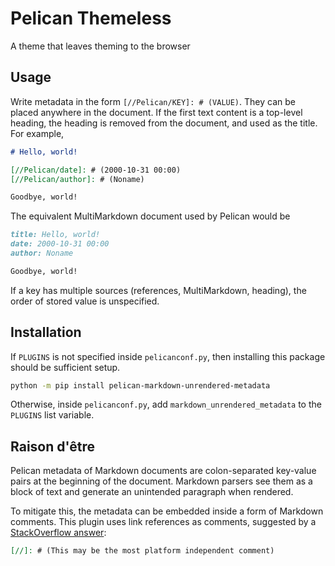 # Pelican Themeless

A theme that leaves theming to the browser

## Usage

Write metadata in the form `[//Pelican/KEY]: # (VALUE)`.
They can be placed anywhere in the document.
If the first text content is a top-level heading,
the heading is removed from the document, and used as the title.
For example,

```md
# Hello, world!

[//Pelican/date]: # (2000-10-31 00:00)
[//Pelican/author]: # (Noname)

Goodbye, world!
```

The equivalent MultiMarkdown document used by Pelican would be

```md
title: Hello, world!
date: 2000-10-31 00:00
author: Noname

Goodbye, world!
```

If a key has multiple sources (references, MultiMarkdown, heading),
the order of stored value is unspecified.

## Installation

If `PLUGINS` is not specified inside `pelicanconf.py`,
then installing this package should be sufficient setup.

```sh
python -m pip install pelican-markdown-unrendered-metadata
```

Otherwise, inside `pelicanconf.py`,
add `markdown_unrendered_metadata` to the `PLUGINS` list variable.

## Raison d'être

Pelican metadata of Markdown documents
are colon-separated key-value pairs at the beginning of the document.
Markdown parsers see them as a block of text
and generate an unintended paragraph when rendered.

To mitigate this, the metadata can be embedded
inside a form of Markdown comments.
This plugin uses link references as comments, suggested by a
[StackOverflow answer](https://stackoverflow.com/a/20885980):

```md
[//]: # (This may be the most platform independent comment)
```
